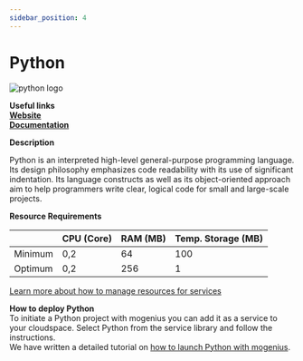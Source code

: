 ```yaml
---
sidebar_position: 4
---
```


# Python

![python logo](https://api.dev.mogenius.com/file/id/fce6fc6e-a933-4ead-abf4-c835073c66be)

**Useful links**  
**[Website](https://www.python.org/)**  
**[Documentation](https://docs.python.org/)**  

**Description**

Python is an interpreted high-level general-purpose programming language. Its design philosophy emphasizes code readability with its use of significant indentation. Its language constructs as well as its object-oriented approach aim to help programmers write clear, logical code for small and large-scale projects.

**Resource Requirements**

||CPU (Core)|RAM (MB)  |Temp. Storage (MB)|
|--|--|--|--|
| Minimum | 0,2 |64| 100
| Optimum | 0,2 |256| 1

[Learn more about how to manage resources for services](#)

**How to deploy Python**  
To initiate a Python project with mogenius you can add it as a service to your cloudspace. Select Python from the service library and follow the instructions.  
We have written a detailed tutorial on [how to launch Python with mogenius](#).
